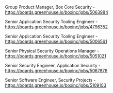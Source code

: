 Group Product Manager, Box Core Security - https://boards.greenhouse.io/boxinc/jobs/5063984

Senior Application Security Tooling Engineer - https://boards.greenhouse.io/boxinc/jobs/4796352

Senior Application Security Tooling Engineer - https://boards.greenhouse.io/boxinc/jobs/5006561

Senior Physical Security Operations Manager - https://boards.greenhouse.io/boxinc/jobs/5051021

Senior Security Engineer, Application Security - https://boards.greenhouse.io/boxinc/jobs/5067876

Senior Software Engineer, Security Projects - https://boards.greenhouse.io/boxinc/jobs/5109103

